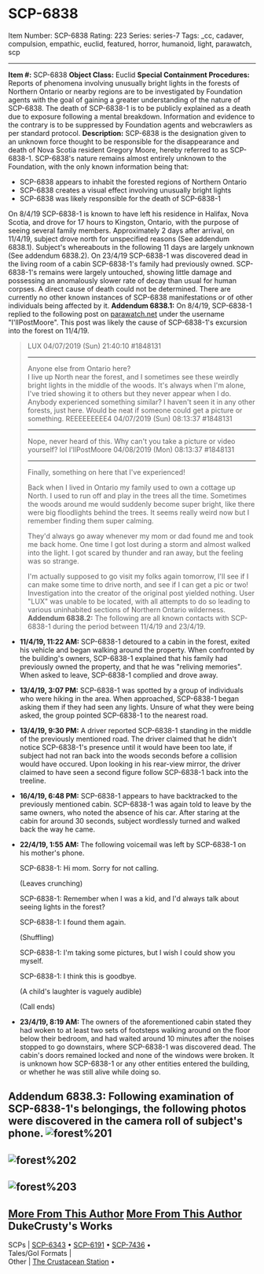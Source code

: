 # SCP-6838
Item Number: SCP-6838
Rating: 223
Series: series-7
Tags: _cc, cadaver, compulsion, empathic, euclid, featured, horror, humanoid, light, parawatch, scp

---

**Item #:** SCP-6838
**Object Class:** Euclid
**Special Containment Procedures:** Reports of phenomena involving unusually bright lights in the forests of Northern Ontario or nearby regions are to be investigated by Foundation agents with the goal of gaining a greater understanding of the nature of SCP-6838.
The death of SCP-6838-1 is to be publicly explained as a death due to exposure following a mental breakdown. Information and evidence to the contrary is to be suppressed by Foundation agents and webcrawlers as per standard protocol.
**Description:** SCP-6838 is the designation given to an unknown force thought to be responsible for the disappearance and death of Nova Scotia resident Gregory Moore, hereby referred to as SCP-6838-1.
SCP-6838's nature remains almost entirely unknown to the Foundation, with the only known information being that:
  * SCP-6838 appears to inhabit the forested regions of Northern Ontario
  * SCP-6838 creates a visual effect involving unusually bright lights
  * SCP-6838 was likely responsible for the death of SCP-6838-1

On 8/4/19 SCP-6838-1 is known to have left his residence in Halifax, Nova Scotia, and drove for 17 hours to Kingston, Ontario, with the purpose of seeing several family members. Approximately 2 days after arrival, on 11/4/19, subject drove north for unspecified reasons (See addendum 6838.1). Subject's whereabouts in the following 11 days are largely unknown (See addendum 6838.2).
On 23/4/19 SCP-6838-1 was discovered dead in the living room of a cabin SCP-6838-1's family had previously owned. SCP-6838-1's remains were largely untouched, showing little damage and possessing an anomalously slower rate of decay than usual for human corpses. A direct cause of death could not be determined.
There are currently no other known instances of SCP-6838 manifestations or of other individuals being affected by it.
**Addendum 6838.1:** On 8/4/19, SCP-6838-1 replied to the following post on [parawatch.net](https://scp-wiki.wikidot.com/parawatch-hub) under the username "I'llPostMoore". This post was likely the cause of SCP-6838-1's excursion into the forest on 11/4/19.
> LUX 04/07/2019 (Sun) 21:40:10 #1848131
> * * *
> Anyone else from Ontario here?  
>  I live up North near the forest, and I sometimes see these weirdly bright lights in the middle of the woods. It's always when I'm alone, I've tried showing it to others but they never appear when I do.  
>  Anybody experienced something similar? I haven't seen it in any other forests, just here. Would be neat if someone could get a picture or something.
> REEEEEEEEE4 04/07/2019 (Sun) 08:13:37 #1848131
> * * *
> Nope, never heard of this. Why can't you take a picture or video yourself? lol
> I'llPostMoore 04/08/2019 (Mon) 08:13:37 #1848131
> * * *
> Finally, something on here that I've experienced!  
>    
>  Back when I lived in Ontario my family used to own a cottage up North. I used to run off and play in the trees all the time. Sometimes the woods around me would suddenly become super bright, like there were big floodlights behind the trees. It seems really weird now but I remember finding them super calming.  
>    
>  They'd always go away whenever my mom or dad found me and took me back home. One time I got lost during a storm and almost walked into the light. I got scared by thunder and ran away, but the feeling was so strange.  
>    
>  I'm actually supposed to go visit my folks again tomorrow, I'll see if I can make some time to drive north, and see if I can get a pic or two!
Investigation into the creator of the original post yielded nothing. User "LUX" was unable to be located, with all attempts to do so leading to various uninhabited sections of Northern Ontario wilderness.
**Addendum 6838.2:** The following are all known contacts with SCP-6838-1 during the period between 11/4/19 and 23/4/19.
  * **11/4/19, 11:22 AM:** SCP-6838-1 detoured to a cabin in the forest, exited his vehicle and began walking around the property. When confronted by the building's owners, SCP-6838-1 explained that his family had previously owned the property, and that he was "reliving memories". When asked to leave, SCP-6838-1 complied and drove away.
  * **13/4/19, 3:07 PM:** SCP-6838-1 was spotted by a group of individuals who were hiking in the area. When approached, SCP-6838-1 began asking them if they had seen any lights. Unsure of what they were being asked, the group pointed SCP-6838-1 to the nearest road.
  * **13/4/19, 9:30 PM:** A driver reported SCP-6838-1 standing in the middle of the previously mentioned road. The driver claimed that he didn't notice SCP-6838-1's presence until it would have been too late, if subject had not ran back into the woods seconds before a collision would have occured. Upon looking in his rear-view mirror, the driver claimed to have seen a second figure follow SCP-6838-1 back into the treeline.
  * **16/4/19, 6:48 PM:** SCP-6838-1 appears to have backtracked to the previously mentioned cabin. SCP-6838-1 was again told to leave by the same owners, who noted the absence of his car. After staring at the cabin for around 30 seconds, subject wordlessly turned and walked back the way he came.
  * **22/4/19, 1:55 AM:** The following voicemail was left by SCP-6838-1 on his mother's phone.

    
    SCP-6838-1: Hi mom. Sorry for not calling.
    
    (Leaves crunching)
    
    SCP-6838-1: Remember when I was a kid, and I'd always talk about seeing lights 
                in the forest?
    
    SCP-6838-1: I found them again. 
    
    (Shuffling)
    
    SCP-6838-1: I'm taking some pictures, but I wish I could show you myself. 
    
    SCP-6838-1: I think this is goodbye. 
    
    (A child's laughter is vaguely audible) 
    
    (Call ends)
  * **23/4/19, 8:19 AM:** The owners of the aforementioned cabin stated they had woken to at least two sets of footsteps walking around on the floor below their bedroom, and had waited around 10 minutes after the noises stopped to go downstairs, where SCP-6838-1 was discovered dead. The cabin's doors remained locked and none of the windows were broken. It is unknown how SCP-6838-1 or any other entities entered the building, or whether he was still alive while doing so.

**Addendum 6838.3:** Following examination of SCP-6838-1's belongings, the following photos were discovered in the camera roll of subject's phone.
![forest%201](https://scp-wiki.wdfiles.com/local--files/scp-6838/forest%201)  
---  
![forest%202](https://scp-wiki.wdfiles.com/local--files/scp-6838/forest%202)  
---  
![forest%203](https://scp-wiki.wdfiles.com/local--files/scp-6838/forest%203)  
---  
  
  
  

[More From This Author](javascript:;)
[More From This Author](javascript:;)
DukeCrusty's Works  
---  
SCPs |  [SCP-6343](/scp-6343) • [SCP-6191](/scp-6191) • [SCP-7436](/scp-7436) •  
Tales/GoI Formats |   
Other |  [The Crustacean Station](/the-crustacean-station) •